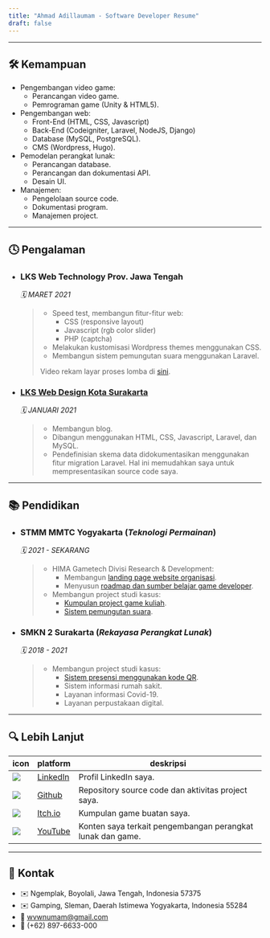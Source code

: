 ```yaml
---
title: "Ahmad Adillaumam - Software Developer Resume"
draft: false
---
```


---

## 🛠 Kemampuan

- Pengembangan video game:
  - Perancangan video game.
  - Pemrograman game (Unity & HTML5).
- Pengembangan web:
  - Front-End (HTML, CSS, Javascript)
  - Back-End (Codeigniter, Laravel, NodeJS, Django)
  - Database (MySQL, PostgreSQL).
  - CMS (Wordpress, Hugo).
- Pemodelan perangkat lunak:
  - Perancangan database.
  - Perancangan dan dokumentasi API.
  - Desain UI.
- Manajemen:
  - Pengelolaan source code.
  - Dokumentasi program.
  - Manajemen project.

---

## 🕓 Pengalaman

- ### LKS Web Technology Prov. Jawa Tengah

    *🗓️ MARET 2021*

    > - Speed test, membangun fitur-fitur web:
    >   - CSS (responsive layout)
    >   - Javascript (rgb color slider)
    >   - PHP (captcha)
    > - Melakukan kustomisasi Wordpress themes menggunakan CSS.
    > - Membangun sistem pemungutan suara menggunakan Laravel.
    >
    > Video rekam layar proses lomba di [sini](https://youtu.be/xQ-B3tiuptg).

- ### [LKS Web Design Kota Surakarta](https://smkn2solo.sch.id/selamat-kepada-bapak-ibu-guru-pembimbing-jurusan-tkro-rpl-dan-tflm-yang-siswa-siswanya-menjadi-juara-dalam-lomba-lks-tingkat-kota-solo-th-2020/)

    *🗓️ JANUARI 2021*

    > - Membangun blog.
    > - Dibangun menggunakan HTML, CSS, Javascript, Laravel, dan MySQL.
    > - Pendefinisian skema data didokumentasikan menggunakan fitur migration Laravel. Hal ini memudahkan saya untuk mempresentasikan source code saya.

---

## 📚 Pendidikan

- ### STMM MMTC Yogyakarta (*Teknologi Permainan*)

    *🗓️ 2021 - SEKARANG*

    > - HIMA Gametech Divisi Research & Development:
    >   - Membangun [landing page website organisasi](http://dtp.epizy.com).
    >   - Menyusun [roadmap dan sumber belajar game developer](https://github.com/wewnumam/gtstmm-gamedev-roadmap).
    > - Membangun project studi kasus:
    >   - [Kumpulan project game kuliah](https://github.com/wewnumam/pemrograman-game).
    >   - [Sistem pemungutan suara](https://github.com/wewnumam/pemungutan-suara).

- ### SMKN 2 Surakarta (*Rekayasa Perangkat Lunak*)

    *🗓️ 2018 - 2021*

    > - Membangun project studi kasus:
    >   - [Sistem presensi menggunakan kode QR](https://github.com/wewnumam/presensi).
    >   - Sistem informasi rumah sakit.
    >   - Layanan informasi Covid-19.
    >   - Layanan perpustakaan digital.

---

## 🔍 Lebih Lanjut

icon | platform | deskripsi
--- | --- | ---
![](https://www.google.com/s2/favicons?domain=linkedin.com) | [LinkedIn](https://www.linkedin.com/in/ahmadadillaumam) | Profil LinkedIn saya.
![](https://www.google.com/s2/favicons?domain=github.com) | [Github](https://github.com/wewnumam) | Repository source code dan aktivitas project saya.
![](https://www.google.com/s2/favicons?domain=itch.io) | [Itch.io](https://wewnumam.itch.io/) | Kumpulan game buatan saya.
![](https://www.google.com/s2/favicons?domain=youtube.com) | [YouTube](https://www.youtube.com/@adillaumam) | Konten saya terkait pengembangan perangkat lunak dan game.

---

## 💬 Kontak

- ✉️ Ngemplak, Boyolali, Jawa Tengah, Indonesia 57375
- ✉️ Gamping, Sleman, Daerah Istimewa Yogyakarta, Indonesia 55284
- 📧 [wvwnumam@gmail.com](mailto:wvwnumam@gmail.com)
- 📱 (+62) 897-6633-000
